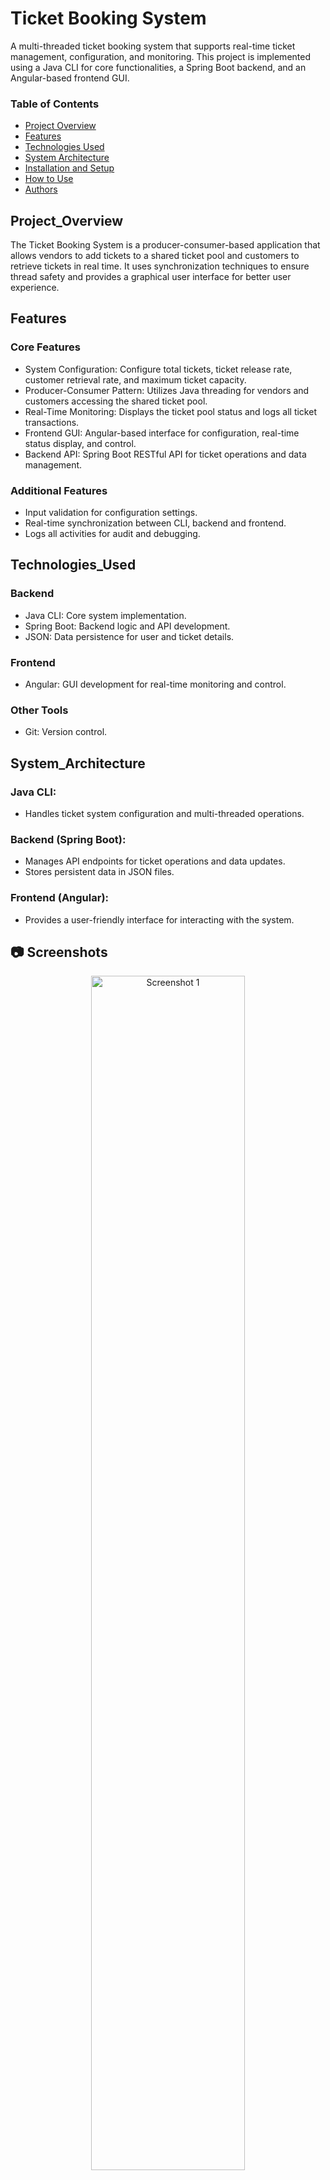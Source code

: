 # Ticket Booking System

A multi-threaded ticket booking system that supports real-time ticket management, configuration, and monitoring. This project is implemented using a Java CLI for core functionalities, a Spring Boot backend, and an Angular-based frontend GUI.

### Table of Contents
- [Project Overview](#Project_Overview)
- [Features](#Features)
- [Technologies Used](#Technologies_Used)
- [System Architecture](#System_Architecture)
- [Installation and Setup](#Installation_and_Setup)
- [How to Use](#How_to_Use)
- [Authors](#Authors)

## Project_Overview

The Ticket Booking System is a producer-consumer-based application that allows vendors to add tickets to a shared ticket pool and customers to retrieve tickets in real time. It uses synchronization techniques to ensure thread safety and provides a graphical user interface for better user experience.

## Features

### Core Features

- System Configuration: Configure total tickets, ticket release rate, customer retrieval rate, and maximum ticket capacity.
- Producer-Consumer Pattern: Utilizes Java threading for vendors and customers accessing the shared ticket pool.
- Real-Time Monitoring: Displays the ticket pool status and logs all ticket transactions.
- Frontend GUI: Angular-based interface for configuration, real-time status display, and control.
- Backend API: Spring Boot RESTful API for ticket operations and data management.

### Additional Features

- Input validation for configuration settings.
- Real-time synchronization between CLI, backend and frontend.
- Logs all activities for audit and debugging.

## Technologies_Used

### Backend

- Java CLI: Core system implementation.
- Spring Boot: Backend logic and API development.
- JSON: Data persistence for user and ticket details.

### Frontend

- Angular: GUI development for real-time monitoring and control.

### Other Tools

- Git: Version control.

## System_Architecture

### Java CLI:

- Handles ticket system configuration and multi-threaded operations.

### Backend (Spring Boot):

- Manages API endpoints for ticket operations and data updates.
- Stores persistent data in JSON files.

### Frontend (Angular):

- Provides a user-friendly interface for interacting with the system.

## 📷 Screenshots

<p align="center">
  <img src="https://github.com/user-attachments/assets/332e10e0-6e87-47e5-a2d9-ff2b675f5114" alt="Screenshot 1" width="70%">
</p>

<p align="center">
  <img src="https://github.com/user-attachments/assets/53724eb8-c346-4092-827e-f83517fb566b" alt="Screenshot 2" width="70%">
</p>

<p align="center">
  <img src="https://github.com/user-attachments/assets/749a723b-f8a3-4a1c-bc14-cba6b7802bf6" alt="Screenshot 3" width="70%">
</p>

<p align="center">
  <img src="https://github.com/user-attachments/assets/0e249ac0-3532-4c37-9177-a30cde57d524" alt="Screenshot 4" width="70%">
</p>

<p align="center">
  <img src="https://github.com/user-attachments/assets/8472adb6-129e-41f7-84a7-ea4ccb8a50fb" alt="Screenshot 5" width="70%">
</p>


## Installation_and_Setup

### Prerequisites

- Java 17 or later
- Maven: For building the Spring Boot backend.
- Node.js and npm: For Angular frontend.
- Git: For cloning the repository.

### Steps

- Clone the Repository

##
    git clone https://github.com/your-repo/ticketBookingSystem.git

### Backend Setup

- Navigate to the backend folder:

##
    cd ticketBookingSystem

- Build and run the Spring Boot application:

##
    mvn clean install
    mvn spring-boot:run

### Frontend Setup

- Install all the angular set-up before progressing to the next stage
  
##
    npm install -g @angular/cli
    npm install --save-dev @angular-devkit/build-angular
    npm install @angular/animations @angular/common @angular/compiler @angular/core @angular/forms @angular/platform-browser @angular/platform-browser-dynamic @angular/router @angular/cli @angular/material @angular/cdk @angular/animations --save-dev
    npm install @angular/platform-server @angular/ssr --save-dev


- Navigate to the Angular frontend folder:

##
    cd ticket-booking-system
    
- Install dependencies and start the Angular development server:

##
    npm install
    ng serve
    
### Access the Application

- Open your browser and navigate to:

##
    http://localhost:4200

### How to Use CLI

- Configure system parameters (e.g., total tickets, release rate).
- Use start and stop commands to control operations.
- Monitor real-time ticket status in the console.

### Frontend GUI

- Access the control panel for starting/stopping the customer - vendor pattern.
- View ticket pool status in the homepage, you can refresh the browser to get real-time updates.
- Sign-up as a customer or a vendor for more dynamic operations.
- Login as a customer to buy tickets from the front-end
- Login as a vendor to update settings dynamically via the configuration panel.
- The "DecemberFest" logo acts as a hyperlink to the homepage.

### Backend API

Access RESTful endpoints for advanced operations:

- Buy tickets: POST /api/tickets/customer/buy
- Ticket Status: POST /api/tickets/info
- etc...

## Authors

This README file provides all necessary details for setup, usage and understanding of the project.

M.Raaidh Sabry <br>
Cheers !!







